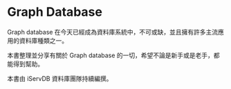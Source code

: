 # Graph Database

Graph database 在今天已經成為資料庫系統中，不可或缺，並且擁有許多主流應用的資料庫種類之一。

本書整理並分享有關於 Graph database 的一切，希望不論是新手或是老手，都能得到幫助。

本書由 iServDB 資料庫團隊持續編撰。

